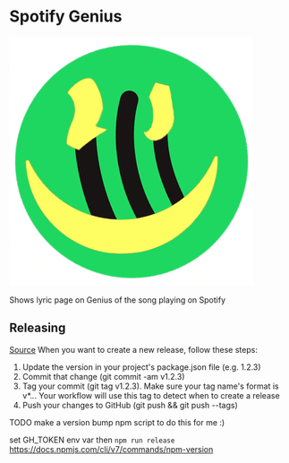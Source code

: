 # Spotify Genius

![Spotify Genius Logo](build/icon.png)

Shows lyric page on Genius of the song playing on Spotify

## Releasing

[Source](https://github.com/samuelmeuli/action-electron-builder#releasing)
When you want to create a new release, follow these steps:

1. Update the version in your project's package.json file (e.g. 1.2.3)
1. Commit that change (git commit -am v1.2.3)
1. Tag your commit (git tag v1.2.3). Make sure your tag name's format is v*.*.*. Your workflow will use this tag to detect when to create a release
1. Push your changes to GitHub (git push && git push --tags)

TODO make a version bump npm script to do this for me :)

set GH_TOKEN env var then
`npm run release`
https://docs.npmjs.com/cli/v7/commands/npm-version
